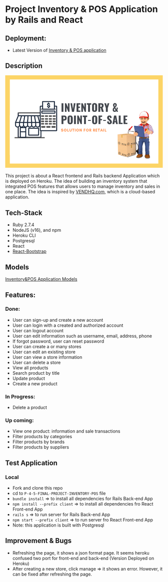 # Project Inventory & POS Application by Rails and React

## Deployment:
- Latest Version of [Inventory & POS application](https://inventory-pos-final.herokuapp.com/)
## Description

![Inventory-pos](client/src/images/inventory-pos-final-project.png)

This project is about a React frontend and Rails backend Application which is deployed on Heroku.
The idea of building an inventory system that integrated POS features that allows users to manage inventory and sales in one place.
The idea is inspired by [VENDHQ.com](https://www.vendhq.com/), which is a cloud-based application.

## Tech-Stack

- Ruby 2.7.4
- NodeJS (v16), and npm
- Heroku CLI
- Postgresql
- React
- [React-Bootstrap](https://react-bootstrap.netlify.app/)

## Models
[Inventory&POS Application Models](https://dbdiagram.io/d/6220cc6854f9ad109a53a3a3)

## Features:

### Done:
- User can sign-up and create a new account
- User can login with a created and authorized account
- User can logout account
- User can edit information such as username, email, address, phone
- If forgot password, user can reset password
- User can create a or many stores
- User can edit an existing store
- User can view a store information
- User can delete a store
- View all products
- Search product by title
- Update product
- Create a new product

### In Progress:
- Delete a product

### Up coming:
- View one product: information and sale transactions
- Filter products by categories
- Filter products by brands
- Filter products by suppliers

## Test Application
### Local
- Fork and clone this repo
- cd to `P-4-5-FINAL-PROJECT-INVENTORY-POS` file
- `bundle install` => to install all dependencies for Rails Back-end App
- `npm install --prefix client` => to install all dependencies fro React Front-end App
- `rails s` => to run server for Rails Back-end App
- `npm start --prefix client` => to run server fro React Front-end App
- Note: this application is built with Postgresql

## Improvement & Bugs
- Refreshing the page, it shows a json format page. It seems heroku confused two port for front-end and back-end (Version Deployed on Heroku)
- After creating a new store, click manage => it shows an error. However, it can be fixed after refreshing the page. 
